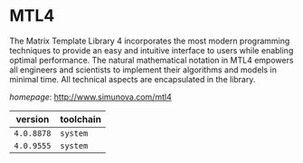# MTL4

The Matrix Template Library 4 incorporates the most modern programming techniques  to provide an easy and intuitive interface to users while enabling optimal performance. The natural  mathematical notation in MTL4 empowers all engineers and scientists to implement their algorithms and  models in minimal time. All technical aspects are encapsulated in the library.

*homepage*: <http://www.simunova.com/mtl4>

version | toolchain
--------|----------
``4.0.8878`` | ``system``
``4.0.9555`` | ``system``
